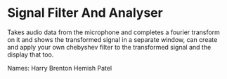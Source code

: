 # Signal Filter And Analyser

Takes audio data from the microphone and completes a fourier transform on it and shows the transformed signal in a separate window, can create and apply your own chebyshev filter to the transformed signal and the display that too.


Names: 
Harry Brenton
Hemish Patel

